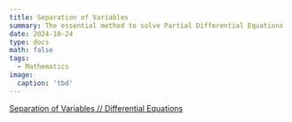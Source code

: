 ```yaml
---
title: Separation of Variables
summary: The essential method to solve Partial Differential Equations
date: 2024-10-24
type: docs
math: false
tags:
  - Mathematics
image:
  caption: 'tbd'
---
```


[Separation of Variables // Differential Equations](https://www.youtube.com/watch?v=7Y-frhf-1Zk&ab_channel=Dr.TreforBazett)
